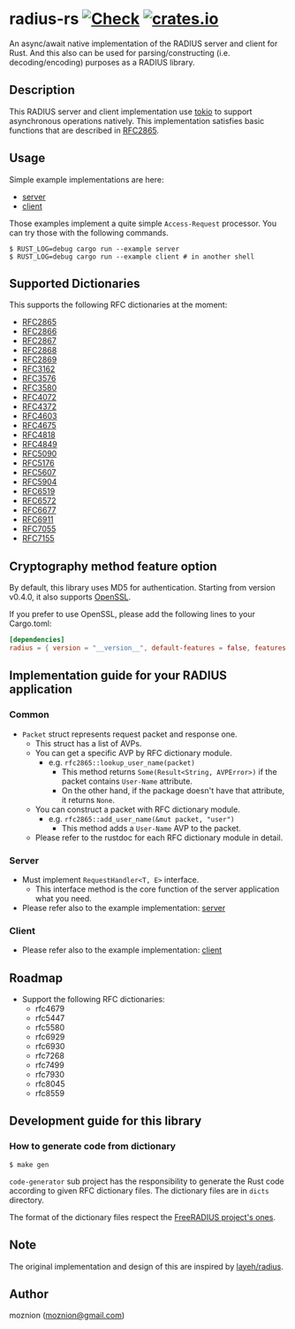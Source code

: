 # radius-rs [![Check](https://github.com/moznion/radius-rs/workflows/Check/badge.svg)](https://github.com/moznion/radius-rs/actions) [![crates.io](https://img.shields.io/crates/v/radius.svg)](https://crates.io/crates/radius)

An async/await native implementation of the RADIUS server and client for Rust. And this also can be used for parsing/constructing (i.e. decoding/encoding) purposes as a RADIUS library.

## Description

This RADIUS server and client implementation use [tokio](https://tokio.rs/) to support asynchronous operations natively. This implementation satisfies basic functions that are described in [RFC2865](https://tools.ietf.org/html/rfc2865).

## Usage

Simple example implementations are here:

- [server](./examples/server.rs)
- [client](./examples/client.rs)

Those examples implement a quite simple `Access-Request` processor. You can try those with the following commands.

```
$ RUST_LOG=debug cargo run --example server
$ RUST_LOG=debug cargo run --example client # in another shell
```

## Supported Dictionaries

This supports the following RFC dictionaries at the moment:

- [RFC2865](https://tools.ietf.org/html/rfc2865)
- [RFC2866](https://tools.ietf.org/html/rfc2866)
- [RFC2867](https://tools.ietf.org/html/rfc2867)
- [RFC2868](https://tools.ietf.org/html/rfc2868)
- [RFC2869](https://tools.ietf.org/html/rfc2869)
- [RFC3162](https://tools.ietf.org/html/rfc3162)
- [RFC3576](https://tools.ietf.org/html/rfc3576)
- [RFC3580](https://tools.ietf.org/html/rfc3580)
- [RFC4072](https://tools.ietf.org/html/rfc4072)
- [RFC4372](https://tools.ietf.org/html/rfc4372)
- [RFC4603](https://tools.ietf.org/html/rfc4603)
- [RFC4675](https://tools.ietf.org/html/rfc4675)
- [RFC4818](https://tools.ietf.org/html/rfc4818)
- [RFC4849](https://tools.ietf.org/html/rfc4849)
- [RFC5090](https://tools.ietf.org/html/rfc5090)
- [RFC5176](https://tools.ietf.org/html/rfc5176)
- [RFC5607](https://tools.ietf.org/html/rfc5607)
- [RFC5904](https://tools.ietf.org/html/rfc5904)
- [RFC6519](https://tools.ietf.org/html/rfc6519)
- [RFC6572](https://tools.ietf.org/html/rfc6572)
- [RFC6677](https://tools.ietf.org/html/rfc6677)
- [RFC6911](https://tools.ietf.org/html/rfc6911)
- [RFC7055](https://tools.ietf.org/html/rfc7055)
- [RFC7155](https://tools.ietf.org/html/rfc7155)

## Cryptography method feature option

By default, this library uses MD5 for authentication.
Starting from version v0.4.0, it also supports [OpenSSL](https://www.openssl.org/).

If you prefer to use OpenSSL, please add the following lines to your Cargo.toml:

```toml
[dependencies]
radius = { version = "__version__", default-features = false, features = ["openssl"] }
```

## Implementation guide for your RADIUS application

### Common

- `Packet` struct represents request packet and response one.
  - This struct has a list of AVPs.
  - You can get a specific AVP by RFC dictionary module.
    - e.g. `rfc2865::lookup_user_name(packet)`
      - This method returns `Some(Result<String, AVPError>)` if the packet contains `User-Name` attribute.
      - On the other hand, if the package doesn't have that attribute, it returns `None`.
  - You can construct a packet with RFC dictionary module.
    - e.g. `rfc2865::add_user_name(&mut packet, "user")`
      - This method adds a `User-Name` AVP to the packet.
  - Please refer to the rustdoc for each RFC dictionary module in detail.

### Server

- Must implement `RequestHandler<T, E>` interface.
  - This interface method is the core function of the server application what you need.
- Please refer also to the example implementation: [server](./examples/server.rs)

### Client

- Please refer also to the example implementation: [client](./examples/client.rs)

## Roadmap

- Support the following RFC dictionaries:
  - rfc4679
  - rfc5447
  - rfc5580
  - rfc6929
  - rfc6930
  - rfc7268
  - rfc7499
  - rfc7930
  - rfc8045
  - rfc8559

## Development guide for this library

### How to generate code from dictionary

```shell
$ make gen
```

`code-generator` sub project has the responsibility to generate the Rust code according to
given RFC dictionary files. The dictionary files are in `dicts` directory.

The format of the dictionary files respect the [FreeRADIUS project's ones](https://github.com/FreeRADIUS/freeradius-server/tree/master/share/dictionary/radius).

## Note

The original implementation and design of this are inspired by [layeh/radius](https://github.com/layeh/radius).

## Author

moznion (<moznion@gmail.com>)

